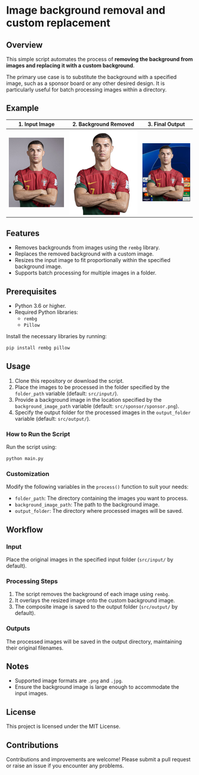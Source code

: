 # Image background removal and custom replacement

## Overview

This simple script automates the process of **removing the background from images and replacing it with a custom background**. 

The primary use case is to substitute the background with a specified image, such as a sponsor board or any other desired design. It is particularly useful for batch processing images within a directory.

## Example

<table style="border-collapse: collapse; text-align: center;">
  <thead>
    <tr>
      <th>1. Input Image</th>
      <th>2. Background Removed</th>
      <th>3. Final Output</th>
    </tr>
  </thead>
  <tbody>
    <tr>
      <td>
        <img src="img/input.png" alt="Input Image" style="object-fit: cover;">
      </td>
      <td>
        <img src="img/bg_image.png" alt="Background Removed" style="object-fit: cover;">
      </td>
      <td>
        <img src="img/output.png" alt="Final Output" style="object-fit: cover;">
      </td>
    </tr>
  </tbody>
</table>


## Features
- Removes backgrounds from images using the `rembg` library.
- Replaces the removed background with a custom image.
- Resizes the input image to fit proportionally within the specified background image.
- Supports batch processing for multiple images in a folder.

## Prerequisites

- Python 3.6 or higher.
- Required Python libraries:
  - `rembg`
  - `Pillow`

Install the necessary libraries by running:
```bash
pip install rembg pillow
```

## Usage

1. Clone this repository or download the script.
2. Place the images to be processed in the folder specified by the `folder_path` variable (default: `src/input/`).
3. Provide a background image in the location specified by the `background_image_path` variable (default: `src/sponsor/sponsor.png`).
4. Specify the output folder for the processed images in the `output_folder` variable (default: `src/output/`).

### How to Run the Script

Run the script using:
```bash
python main.py
```

### Customization

Modify the following variables in the `process()` function to suit your needs:
- `folder_path`: The directory containing the images you want to process.
- `background_image_path`: The path to the background image.
- `output_folder`: The directory where processed images will be saved.

## Workflow

### Input
Place the original images in the specified input folder (`src/input/` by default).

### Processing Steps
1. The script removes the background of each image using `rembg`.
2. It overlays the resized image onto the custom background image.
3. The composite image is saved to the output folder (`src/output/` by default).

### Outputs
The processed images will be saved in the output directory, maintaining their original filenames.


## Notes
- Supported image formats are `.png` and `.jpg`.
- Ensure the background image is large enough to accommodate the input images.

## License
This project is licensed under the MIT License.

## Contributions
Contributions and improvements are welcome! Please submit a pull request or raise an issue if you encounter any problems.

